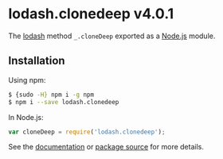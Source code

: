 # lodash.clonedeep v4.0.1

The [lodash](https://lodash.com/) method `_.cloneDeep` exported as a [Node.js](https://nodejs.org/) module.

## Installation

Using npm:
```bash
$ {sudo -H} npm i -g npm
$ npm i --save lodash.clonedeep
```

In Node.js:
```js
var cloneDeep = require('lodash.clonedeep');
```

See the [documentation](https://lodash.com/docs#cloneDeep) or [package source](https://github.com/lodash/lodash/blob/4.0.1-npm-packages/lodash.clonedeep) for more details.
